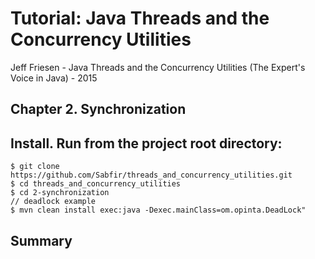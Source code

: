 # Tutorial: Java Threads and the Concurrency Utilities
Jeff Friesen - Java Threads and the Concurrency Utilities (The Expert's Voice in Java) - 2015

## Chapter 2. Synchronization


## Install. Run from the project root directory:
```shell
$ git clone https://github.com/Sabfir/threads_and_concurrency_utilities.git
$ cd threads_and_concurrency_utilities
$ cd 2-synchronization
// deadlock example
$ mvn clean install exec:java -Dexec.mainClass=om.opinta.DeadLock"

```

## Summary
```shell

```
